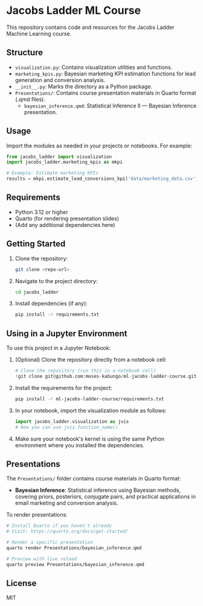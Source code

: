# Jacobs Ladder ML Course

This repository contains code and resources for the Jacobs Ladder Machine Learning course.

## Structure
- `visualization.py`: Contains visualization utilities and functions.
- `marketing_kpis.py`: Bayesian marketing KPI estimation functions for lead generation and conversion analysis.
- `__init__.py`: Marks the directory as a Python package.
- `Presentations/`: Contains course presentation materials in Quarto format (.qmd files).
  - `bayesian_inference.qmd`: Statistical Inference II — Bayesian Inference presentation.

## Usage
Import the modules as needed in your projects or notebooks. For example:

```python
from jacobs_ladder import visualization
import jacobs_ladder.marketing_kpis as mkpi

# Example: Estimate marketing KPIs
results = mkpi.estimate_lead_conversions_kpi('data/marketing_data.csv')
```

## Requirements
- Python 3.12 or higher
- Quarto (for rendering presentation slides)
- (Add any additional dependencies here)

## Getting Started
1. Clone the repository:
   ```zsh
   git clone <repo-url>
   ```
2. Navigate to the project directory:
   ```zsh
   cd jacobs_ladder
   ```

3. Install dependencies (if any):
   ```zsh
   pip install -r requirements.txt
   ```

## Using in a Jupyter Environment

To use this project in a Jupyter Notebook:

1. (Optional) Clone the repository directly from a notebook cell:
   ```python
   # Clone the repository (run this in a notebook cell)
   !git clone git@github.com:moses-kabungo/ml-jacobs-ladder-course.git
   ```

2. Install the requirements for the project:
   ```zsh
   pip install -r ml-jacobs-ladder-course/requirements.txt
   ```

3. In your notebook, import the visualization module as follows:
   ```python
   import jacobs_ladder.visualization as jvis
   # Now you can use jvis.function_name()
   ```

4. Make sure your notebook's kernel is using the same Python environment where you installed the dependencies.

## Presentations

The `Presentations/` folder contains course materials in Quarto format:

- **Bayesian Inference**: Statistical inference using Bayesian methods, covering priors, posteriors, conjugate pairs, and practical applications in email marketing and conversion analysis.

To render presentations:
```zsh
# Install Quarto if you haven't already
# Visit: https://quarto.org/docs/get-started/

# Render a specific presentation
quarto render Presentations/bayesian_inference.qmd

# Preview with live reload
quarto preview Presentations/bayesian_inference.qmd
```

## License
MIT
